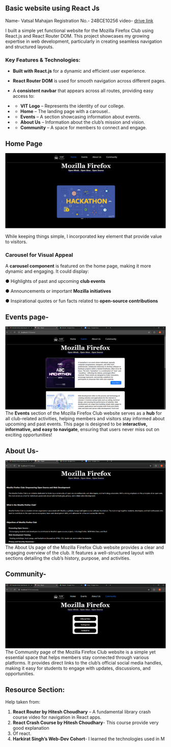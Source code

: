 ## Basic website using React Js

Name- Vatsal Mahajan
Registration No.- 24BCE10256
video- [drive link](https://drive.google.com/file/d/1EV_ZL6nE8OpEKOgkxtYrJwYy3M53F8Uk/view?usp=drive_link)


I  built a simple yet functional website for the Mozilla Firefox Club using React.js and React Router DOM. This project showcases my growing expertise in web development, particularly in creating seamless navigation and structured layouts.


### Key Features & Technologies:

- **Built with React.js** for a dynamic and efficient user experience.

- **React Router DOM** is used for smooth navigation across different pages.

-   A **consistent navbar** that appears across all routes, providing easy access to:

 -  - **VIT Logo** – Represents the identity of our college.

- - **Home** – The landing page with a carousel..

- - **Events** – A section showcasing information about events.

- - **About Us** – Information about the club’s mission and vision.

- - **Community** – A space for members to connect and engage.

## Home Page
![homepage](https://github.com/VatsalCodes44/Mozilla-Firefox-club-React-Js/blob/404ca5d6d78f52a68cc8ec41380bc34aa8c0f143/Screenshot%202025-02-01%20211806.png)


While keeping things simple, I incorporated key element that provide value to visitors.

### Carousel for Visual Appeal

A **carousel component** is featured on the home page, making it more dynamic and engaging. It could display:

● Highlights of past and upcoming **club events**

● Announcements or important **Mozilla initiatives**

● Inspirational quotes or fun facts related to **open-source contributions**

## Events page-
![eventpage](https://github.com/VatsalCodes44/Mozilla-Firefox-club-React-Js/blob/360d52face8547e6d80aae68a6eb871f53b106cd/Screenshot%202025-02-01%20214134.png)
The **Events** section of the Mozilla Firefox Club website serves as a **hub** for all club-related activities, helping members and visitors stay informed about upcoming and past events. This page is designed to be **interactive, informative, and easy to navigate**, ensuring that users never miss out on exciting opportunities!


## About Us-
![aboutus page](https://github.com/VatsalCodes44/Mozilla-Firefox-club-React-Js/blob/360d52face8547e6d80aae68a6eb871f53b106cd/Screenshot%202025-02-01%20214350.png)
The About Us page of the Mozilla Firefox Club website provides a clear and engaging overview of the club. It features a well-structured layout with sections detailing the club’s history, purpose, and activities.



## Community-
![community page](https://github.com/VatsalCodes44/Mozilla-Firefox-club-React-Js/blob/360d52face8547e6d80aae68a6eb871f53b106cd/Screenshot%202025-02-01%20214717.png)
The Community page of the Mozilla Firefox Club website is a simple yet essential space that helps members stay connected through various platforms. It provides direct links to the club’s official social media handles, making it easy for students to engage with updates, discussions, and opportunities.


## Resource Section:

Help taken from:

1.  **React Router by Hitesh Choudhary** – A fundamental library crash course video for navigation in React apps.
2.  **React Crash Course by Hitesh Choudhary**- This course provide very good explanation
3.  Of react.
4.  **Harkirat Singh’s Web-Dev Cohort**- I learned  the technologies used in M
